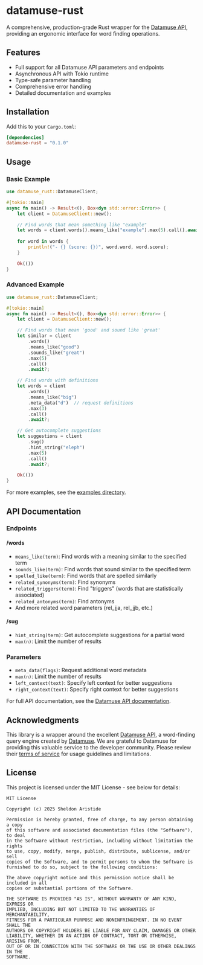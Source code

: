 # datamuse-rust

A comprehensive, production-grade Rust wrapper for the [Datamuse API](https://www.datamuse.com/api/), providing an ergonomic interface for word finding operations.

## Features

- Full support for all Datamuse API parameters and endpoints
- Asynchronous API with Tokio runtime
- Type-safe parameter handling
- Comprehensive error handling
- Detailed documentation and examples

## Installation

Add this to your `Cargo.toml`:

```toml
[dependencies]
datamuse-rust = "0.1.0"
```

## Usage

### Basic Example

```rust
use datamuse_rust::DatamuseClient;

#[tokio::main]
async fn main() -> Result<(), Box<dyn std::error::Error>> {
    let client = DatamuseClient::new();

    // Find words that mean something like "example"
    let words = client.words().means_like("example").max(5).call().await?;
    
    for word in words {
        println!("- {} (score: {})", word.word, word.score);
    }

    Ok(())
}
```

### Advanced Example

```rust
use datamuse_rust::DatamuseClient;

#[tokio::main]
async fn main() -> Result<(), Box<dyn std::error::Error>> {
    let client = DatamuseClient::new();

    // Find words that mean 'good' and sound like 'great'
    let similar = client
        .words()
        .means_like("good")
        .sounds_like("great")
        .max(5)
        .call()
        .await?;

    // Find words with definitions
    let words = client
        .words()
        .means_like("big")
        .meta_data("d")  // request definitions
        .max(3)
        .call()
        .await?;

    // Get autocomplete suggestions
    let suggestions = client
        .sug()
        .hint_string("eleph")
        .max(5)
        .call()
        .await?;

    Ok(())
}
```

For more examples, see the [examples directory](examples/).

## API Documentation

### Endpoints

#### /words
- `means_like(term)`: Find words with a meaning similar to the specified term
- `sounds_like(term)`: Find words that sound similar to the specified term
- `spelled_like(term)`: Find words that are spelled similarly
- `related_synonyms(term)`: Find synonyms
- `related_triggers(term)`: Find "triggers" (words that are statistically associated)
- `related_antonyms(term)`: Find antonyms
- And more related word parameters (rel_jja, rel_jjb, etc.)

#### /sug
- `hint_string(term)`: Get autocomplete suggestions for a partial word
- `max(n)`: Limit the number of results

### Parameters
- `meta_data(flags)`: Request additional word metadata
- `max(n)`: Limit the number of results
- `left_context(text)`: Specify left context for better suggestions
- `right_context(text)`: Specify right context for better suggestions

For full API documentation, see the [Datamuse API documentation](https://www.datamuse.com/api/).

## Acknowledgments

This library is a wrapper around the excellent [Datamuse API](https://www.datamuse.com/api/), a word-finding query engine created by [Datamuse](https://www.datamuse.com/). We are grateful to Datamuse for providing this valuable service to the developer community. Please review their [terms of service](https://www.datamuse.com/api/) for usage guidelines and limitations.

## License

This project is licensed under the MIT License - see below for details:

```
MIT License

Copyright (c) 2025 Sheldon Aristide

Permission is hereby granted, free of charge, to any person obtaining a copy
of this software and associated documentation files (the "Software"), to deal
in the Software without restriction, including without limitation the rights
to use, copy, modify, merge, publish, distribute, sublicense, and/or sell
copies of the Software, and to permit persons to whom the Software is
furnished to do so, subject to the following conditions:

The above copyright notice and this permission notice shall be included in all
copies or substantial portions of the Software.

THE SOFTWARE IS PROVIDED "AS IS", WITHOUT WARRANTY OF ANY KIND, EXPRESS OR
IMPLIED, INCLUDING BUT NOT LIMITED TO THE WARRANTIES OF MERCHANTABILITY,
FITNESS FOR A PARTICULAR PURPOSE AND NONINFRINGEMENT. IN NO EVENT SHALL THE
AUTHORS OR COPYRIGHT HOLDERS BE LIABLE FOR ANY CLAIM, DAMAGES OR OTHER
LIABILITY, WHETHER IN AN ACTION OF CONTRACT, TORT OR OTHERWISE, ARISING FROM,
OUT OF OR IN CONNECTION WITH THE SOFTWARE OR THE USE OR OTHER DEALINGS IN THE
SOFTWARE.
